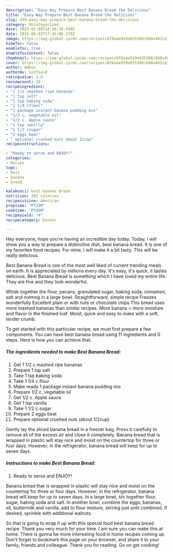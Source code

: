 ```yaml
---
description: "Easy Way Prepare Best Banana Bread the Delicious"
title: "Easy Way Prepare Best Banana Bread the Delicious"
slug: 459-easy-way-prepare-best-banana-bread-the-delicious
category: Uncategorized
date: 2023-01-09T18:26:39.930Z
date: 2023-06-03T17:45:06.378Z
image: https://img-global.cpcdn.com/recipes/6f8aae919e835308/680x482cq70/best-banana-bread-recipe-main-photo.jpg
hideToc: false
enableToc: true
enableTocContent: false
thumbnail: https://img-global.cpcdn.com/recipes/6f8aae919e835308/680x482cq70/best-banana-bread-recipe-main-photo.jpg
cover: https://img-global.cpcdn.com/recipes/6f8aae919e835308/680x482cq70/best-banana-bread-recipe-main-photo.jpg
author: Admin
authorAv: notfound
ratingvalue: 3.8
reviewcount: 20
recipeingredient:
- "1 1/2 cmashed ripe bananas"
- "1 tsp salt"
- "1 tsp baking soda"
- "1 1/4 cflour"
- "1 package instant banana pudding mix"
- "1/2 c. vegetable oil"
- "1/2 c. Apple sauce"
- "1 tsp vanilla"
- "1 1/2 csugar"
- "2 eggs beat"
- " optional crushed nuts about 12cup"
recipeinstructions:

- "Ready to serve and ENJOY!"
categories:
- Recipe
tags:
- best
- banana
- bread

katakunci: best banana bread 
nutrition: 202 calories
recipecuisine: American
preptime: "PT33M"
cooktime: "PT45M"
recipeyield: "4"
recipecategory: Dinner

---
```



Hey everyone, hope you're having an incredible day today. Today, I will show you a way to prepare a distinctive dish, best banana bread. It is one of my favorites food recipes. For mine, I will make it a bit tasty. This will be really delicious.

Best Banana Bread is one of the most well liked of current trending meals on earth. It is appreciated by millions every day. It's easy, it's quick, it tastes delicious. Best Banana Bread is something which I have loved my entire life. They are fine and they look wonderful.

Whisk together the flour, pecans, granulated sugar, baking soda, cinnamon, salt and nutmeg in a large bowl. Straightforward, simple recipe Freezes wonderfully Excellent plain or with nuts or chocolate chips This bread uses more mashed bananas than similar recipes. More banana = more moisture and flavor in the finished loaf. Moist, quick and easy to make with a soft, tender crumb.


To get started with this particular recipe, we must first prepare a few components. You can have best banana bread using 11 ingredients and 0 steps. Here is how you can achieve that.

<!--inarticleads1-->

##### The ingredients needed to make Best Banana Bread:

1. Get 1 1/2 c.mashed ripe bananas
1. Prepare 1 tsp salt
1. Take 1 tsp baking soda
1. Take 1 1/4 c.flour
1. Make ready 1 package instant banana pudding mix
1. Prepare 1/2 c. vegetable oil
1. Get 1/2 c. Apple sauce
1. Get 1 tsp vanilla
1. Take 1 1/2 c.sugar
1. Prepare 2 eggs beat
1. Prepare  optional crushed nuts (about 1/2cup)


Gently lay the sliced banana bread in a freezer bag. Press it carefully to remove all of the excess air and close it completely. Banana bread that is wrapped in plastic will stay nice and moist on the countertop for three or four days. However, in the refrigerator, banana bread will keep for up to seven days. 

<!--inarticleads2-->

##### Instructions to make Best Banana Bread:


1. Ready to serve and ENJOY!

Banana bread that is wrapped in plastic will stay nice and moist on the countertop for three or four days. However, in the refrigerator, banana bread will keep for up to seven days. In a large bowl, stir together flour, sugar, baking soda and salt. In another bowl, combine the eggs, bananas, oil, buttermilk and vanilla; add to flour mixture, stirring just until combined. If desired, sprinkle with additional walnuts. 

So that is going to wrap it up with this special food best banana bread recipe. Thank you very much for your time. I am sure you can make this at home. There is gonna be more interesting food in home recipes coming up. Don't forget to bookmark this page on your browser, and share it to your family, friends and colleague. Thank you for reading. Go on get cooking!
